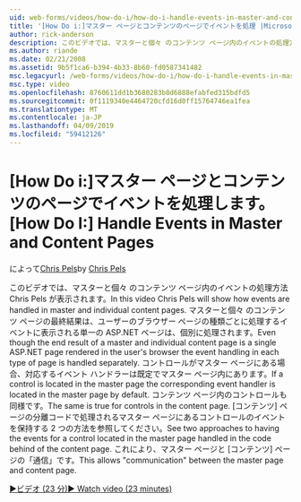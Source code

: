 ```yaml
---
uid: web-forms/videos/how-do-i/how-do-i-handle-events-in-master-and-content-pages
title: '[How Do i:]マスター ページとコンテンツのページでイベントを処理 |Microsoft Docs'
author: rick-anderson
description: このビデオでは、マスターと個々 のコンテンツ ページ内のイベントの処理方法 Chris Pels が表示されます。 場合でも、マスターと個々 の conte の最終的な結果.
ms.author: riande
ms.date: 02/21/2008
ms.assetid: 9b5f1ca6-b394-4b33-8b60-fd0587341482
msc.legacyurl: /web-forms/videos/how-do-i/how-do-i-handle-events-in-master-and-content-pages
msc.type: video
ms.openlocfilehash: 8760611dd1b3680283b8d6888efabfed315bdfd5
ms.sourcegitcommit: 0f1119340e4464720cfd16d0ff15764746ea1fea
ms.translationtype: MT
ms.contentlocale: ja-JP
ms.lasthandoff: 04/09/2019
ms.locfileid: "59412126"
---
```

# <a name="how-do-i-handle-events-in-master-and-content-pages"></a><span data-ttu-id="a3c37-104">[How Do i:]マスター ページとコンテンツのページでイベントを処理します。</span><span class="sxs-lookup"><span data-stu-id="a3c37-104">[How Do I:] Handle Events in Master and Content Pages</span></span>

<span data-ttu-id="a3c37-105">によって[Chris Pels](https://twitter.com/chrispels)</span><span class="sxs-lookup"><span data-stu-id="a3c37-105">by [Chris Pels](https://twitter.com/chrispels)</span></span>

<span data-ttu-id="a3c37-106">このビデオでは、マスターと個々 のコンテンツ ページ内のイベントの処理方法 Chris Pels が表示されます。</span><span class="sxs-lookup"><span data-stu-id="a3c37-106">In this video Chris Pels will show how events are handled in master and individual content pages.</span></span> <span data-ttu-id="a3c37-107">マスターと個々 のコンテンツ ページの最終結果は、ユーザーのブラウザー ページの種類ごとに処理するイベントに表示される単一の ASP.NET ページは、個別に処理されます。</span><span class="sxs-lookup"><span data-stu-id="a3c37-107">Even though the end result of a master and individual content page is a single ASP.NET page rendered in the user's browser the event handling in each type of page is handled separately.</span></span> <span data-ttu-id="a3c37-108">コントロールがマスター ページにある場合、対応するイベント ハンドラーは既定でマスター ページ内にあります。</span><span class="sxs-lookup"><span data-stu-id="a3c37-108">If a control is located in the master page the corresponding event handler is located in the master page by default.</span></span> <span data-ttu-id="a3c37-109">コンテンツ ページ内のコントロールも同様です。</span><span class="sxs-lookup"><span data-stu-id="a3c37-109">The same is true for controls in the content page.</span></span> <span data-ttu-id="a3c37-110">[コンテンツ] ページの分離コードで処理されるマスター ページにあるコントロールのイベントを保持する 2 つの方法を参照してください。</span><span class="sxs-lookup"><span data-stu-id="a3c37-110">See two approaches to having the events for a control located in the master page handled in the code behind of the content page.</span></span> <span data-ttu-id="a3c37-111">これにより、マスター ページと [コンテンツ] ページの「通信」です。</span><span class="sxs-lookup"><span data-stu-id="a3c37-111">This allows "communication" between the master page and content page.</span></span>

[<span data-ttu-id="a3c37-112">&#9654;ビデオ (23 分)</span><span class="sxs-lookup"><span data-stu-id="a3c37-112">&#9654; Watch video (23 minutes)</span></span>](https://channel9.msdn.com/Blogs/ASP-NET-Site-Videos/how-do-i-handle-events-in-master-and-content-pages)
